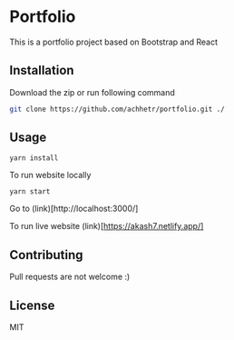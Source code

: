 # Portfolio

This is a portfolio project based on Bootstrap and React

## Installation

Download the zip or run following command

```bash
git clone https://github.com/achhetr/portfolio.git ./
```

## Usage

```
yarn install
```

To run website locally

```
yarn start
```

Go to (link)[http://localhost:3000/]

To run live website (link)[https://akash7.netlify.app/]

## Contributing

Pull requests are not welcome :)

## License

MIT
